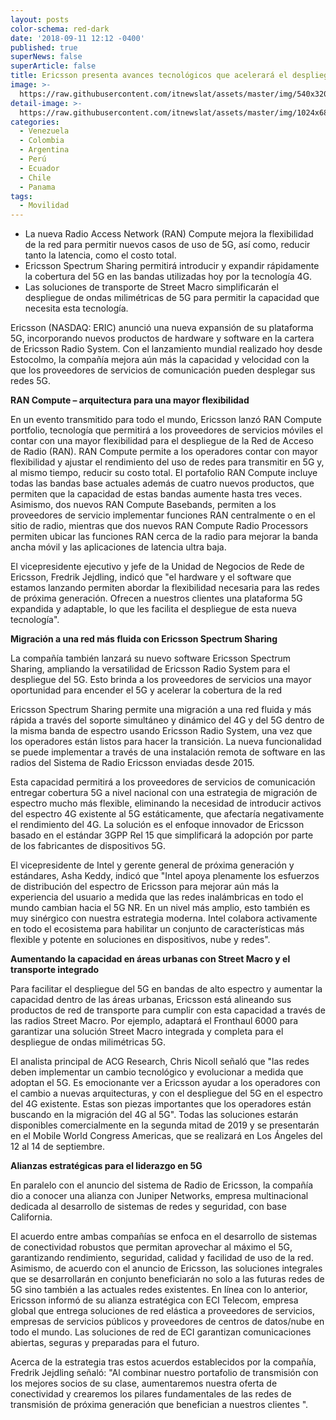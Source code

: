 ```yaml
---
layout: posts
color-schema: red-dark
date: '2018-09-11 12:12 -0400'
published: true
superNews: false
superArticle: false
title: Ericsson presenta avances tecnológicos que acelerará el despliegue del 5G
image: >-
  https://raw.githubusercontent.com/itnewslat/assets/master/img/540x320/Ericsson-5g-p.jpg
detail-image: >-
  https://raw.githubusercontent.com/itnewslat/assets/master/img/1024x680/Ericsson-5g-g.jpg
categories:
  - Venezuela
  - Colombia
  - Argentina
  - Perú
  - Ecuador
  - Chile
  - Panama
tags:
  - Movilidad
---
```

- La nueva Radio Access Network (RAN) Compute mejora la flexibilidad de la red para permitir nuevos casos de uso de 5G, así como, reducir tanto la latencia, como el costo total.
- Ericsson Spectrum Sharing permitirá introducir y expandir rápidamente la cobertura del 5G en las bandas utilizadas hoy por la tecnología 4G.
- Las soluciones de transporte de Street Macro simplificarán el despliegue de ondas milimétricas de 5G para permitir la capacidad que necesita esta tecnología.

Ericsson (NASDAQ: ERIC) anunció una nueva expansión de su plataforma 5G, incorporando nuevos productos de hardware y software en la cartera de Ericsson Radio System. Con el lanzamiento mundial realizado hoy desde Estocolmo, la compañía mejora aún más la capacidad y velocidad con la que los proveedores de servicios de comunicación pueden desplegar sus redes 5G.

**RAN Compute – arquitectura para una mayor flexibilidad**

En un evento transmitido para todo el mundo, Ericsson lanzó RAN Compute portfolio, tecnología que permitirá a los proveedores de servicios móviles el contar con una mayor flexibilidad para el despliegue de la Red de Acceso de Radio (RAN). RAN Compute permite a los operadores contar con mayor flexibilidad y ajustar el rendimiento del uso de redes para transmitir en 5G y, al mismo tiempo, reducir su costo total.
El portafolio RAN Compute incluye todas las bandas base actuales además de cuatro nuevos productos, que permiten que la capacidad de estas bandas aumente hasta tres veces. Asimismo, dos nuevos RAN Compute Basebands, permiten a los proveedores de servicio implementar funciones RAN centralmente o en el sitio de radio, mientras que dos nuevos RAN Compute Radio Processors permiten ubicar las funciones RAN cerca de la radio para mejorar la banda ancha móvil y las aplicaciones de latencia ultra baja.

El vicepresidente ejecutivo y jefe de la Unidad de Negocios de Rede de Ericsson, Fredrik Jejdling, indicó que "el hardware y el software que estamos lanzando permiten abordar la flexibilidad necesaria para las redes de próxima generación. Ofrecen a nuestros clientes una plataforma 5G expandida y adaptable, lo que les facilita el despliegue de esta nueva tecnología".

**Migración a una red más fluida con Ericsson Spectrum Sharing**

La compañía también lanzará su nuevo software Ericsson Spectrum Sharing, ampliando la versatilidad de Ericsson Radio System para el despliegue del 5G. Esto brinda a los proveedores de servicios una mayor oportunidad para encender el 5G y acelerar la cobertura de la red

Ericsson Spectrum Sharing permite una migración a una red fluida y más rápida a través del soporte simultáneo y dinámico del 4G y del 5G dentro de la misma banda de espectro usando Ericsson Radio System, una vez que los operadores están listos para hacer la transición. La nueva funcionalidad se puede implementar a través de una instalación remota de software en las radios del Sistema de Radio Ericsson enviadas desde 2015.

Esta capacidad permitirá a los proveedores de servicios de comunicación entregar cobertura 5G a nivel nacional con una estrategia de migración de espectro mucho más flexible, eliminando la necesidad de introducir activos del espectro 4G existente al 5G estáticamente, que afectaría negativamente el rendimiento del 4G. La solución es el enfoque innovador de Ericsson basado en el estándar 3GPP Rel 15 que simplificará la adopción por parte de los fabricantes de dispositivos 5G.

El vicepresidente de Intel y gerente general de próxima generación y estándares, Asha Keddy, indicó que "Intel apoya plenamente los esfuerzos de distribución del espectro de Ericsson para mejorar aún más la experiencia del usuario a medida que las redes inalámbricas en todo el mundo cambian hacia el 5G NR. En un nivel más amplio, esto también es muy sinérgico con nuestra estrategia moderna. Intel colabora activamente en todo el ecosistema para habilitar un conjunto de características más flexible y potente en soluciones en dispositivos, nube y redes".

**Aumentando la capacidad en áreas urbanas con Street Macro y el transporte integrado**

Para facilitar el despliegue del 5G en bandas de alto espectro y aumentar la capacidad dentro de las áreas urbanas, Ericsson está alineando sus productos de red de transporte para cumplir con esta capacidad a través de las radios Street Macro. Por ejemplo, adaptará el Fronthaul 6000 para garantizar una solución Street Macro integrada y completa para el despliegue de ondas milimétricas 5G.

El analista principal de ACG Research, Chris Nicoll señaló que "las redes deben implementar un cambio tecnológico y evolucionar a medida que adoptan el 5G. Es emocionante ver a Ericsson ayudar a los operadores con el cambio a nuevas arquitecturas, y con el despliegue del 5G en el espectro del 4G existente. Estas son piezas importantes que los operadores están buscando en la migración del 4G al 5G".
Todas las soluciones estarán disponibles comercialmente en la segunda mitad de 2019 y se presentarán en el Mobile World Congress Americas, que se realizará en Los Ángeles del 12 al 14 de septiembre.

**Alianzas estratégicas para el liderazgo en 5G**

En paralelo con el anuncio del sistema de Radio de Ericsson, la compañía dio a conocer una alianza con Juniper Networks, empresa multinacional dedicada al desarrollo de sistemas de redes y seguridad, con base California.

El acuerdo entre ambas compañías se enfoca en el desarrollo de sistemas de conectividad robustos que permitan aprovechar al máximo el 5G, garantizando rendimiento, seguridad, calidad y facilidad de uso de la red. Asimismo, de acuerdo con el anuncio de Ericsson, las soluciones integrales que se desarrollarán en conjunto beneficiarán no solo a las futuras redes de 5G sino también a las actuales redes existentes.
En línea con lo anterior, Ericsson informó de su alianza estratégica con ECI Telecom, empresa global que entrega soluciones de red elástica a proveedores de servicios, empresas de servicios públicos y proveedores de centros de datos/nube en todo el mundo. Las soluciones de red de ECI garantizan comunicaciones abiertas, seguras y preparadas para el futuro.

Acerca de la estrategia tras estos acuerdos establecidos por la compañía, Fredrik Jejdling señaló: "Al combinar nuestro portafolio de transmisión con los mejores socios de su clase, aumentaremos nuestra oferta de conectividad y crearemos los pilares fundamentales de las redes de transmisión de próxima generación que benefician a nuestros clientes ".